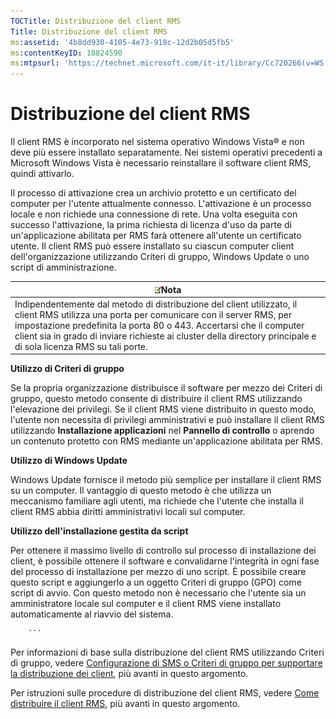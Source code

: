 ```yaml
---
TOCTitle: Distribuzione del client RMS
Title: Distribuzione del client RMS
ms:assetid: '4b8dd930-4105-4e73-918c-12d2b05d5fb5'
ms:contentKeyID: 18824590
ms:mtpsurl: 'https://technet.microsoft.com/it-it/library/Cc720266(v=WS.10)'
---
```


Distribuzione del client RMS
============================

Il client RMS è incorporato nel sistema operativo Windows Vista® e non deve più essere installato separatamente. Nei sistemi operativi precedenti a Microsoft Windows Vista è necessario reinstallare il software client RMS, quindi attivarlo.

Il processo di attivazione crea un archivio protetto e un certificato del computer per l'utente attualmente connesso. L'attivazione è un processo locale e non richiede una connessione di rete. Una volta eseguita con successo l'attivazione, la prima richiesta di licenza d'uso da parte di un'applicazione abilitata per RMS farà ottenere all'utente un certificato utente. Il client RMS può essere installato su ciascun computer client dell'organizzazione utilizzando Criteri di gruppo, Windows Update o uno script di amministrazione.

| ![](images/Cc720266.note(WS.10).gif)Nota                                                                                                                                                                                                                                                                  |
|----------------------------------------------------------------------------------------------------------------------------------------------------------------------------------------------------------------------------------------------------------------------------------------------------------------------------------------|
| Indipendentemente dal metodo di distribuzione del client utilizzato, il client RMS utilizza una porta per comunicare con il server RMS, per impostazione predefinita la porta 80 o 443. Accertarsi che il computer client sia in grado di inviare richieste ai cluster della directory principale e di sola licenza RMS su tali porte. |

**Utilizzo di Criteri di gruppo**

Se la propria organizzazione distribuisce il software per mezzo dei Criteri di gruppo, questo metodo consente di distribuire il client RMS utilizzando l'elevazione dei privilegi. Se il client RMS viene distribuito in questo modo, l'utente non necessita di privilegi amministrativi e può installare il client RMS utilizzando **Installazione applicazioni** nel **Pannello di controllo** o aprendo un contenuto protetto con RMS mediante un'applicazione abilitata per RMS.

**Utilizzo di Windows Update**

Windows Update fornisce il metodo più semplice per installare il client RMS su un computer. Il vantaggio di questo metodo è che utilizza un meccanismo familiare agli utenti, ma richiede che l'utente che installa il client RMS abbia diritti amministrativi locali sul computer.

**Utilizzo dell'installazione gestita da script**

Per ottenere il massimo livello di controllo sul processo di installazione dei client, è possibile ottenere il software e convalidarne l'integrità in ogni fase del processo di installazione per mezzo di uno script. È possibile creare questo script e aggiungerlo a un oggetto Criteri di gruppo (GPO) come script di avvio. Con questo metodo non è necessario che l'utente sia un amministratore locale sul computer e il client RMS viene installato automaticamente al riavvio del sistema.

        ```
Per informazioni di base sulla distribuzione del client RMS utilizzando Criteri di gruppo, vedere [Configurazione di SMS o Criteri di gruppo per supportare la distribuzione dei client](https://technet.microsoft.com/9e37c27b-8cc1-40c6-adb7-0937aa64c8db), più avanti in questo argomento.

Per istruzioni sulle procedure di distribuzione del client RMS, vedere [Come distribuire il client RMS](https://technet.microsoft.com/c84f1724-cf71-4385-9003-ff68bc23c927), più avanti in questo argomento.
